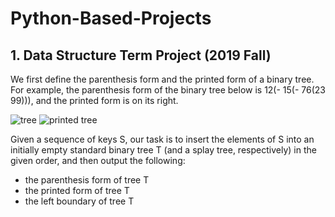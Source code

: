 # Python-Based-Projects

## 1. Data Structure Term Project (2019 Fall)

We first define the parenthesis form and the printed form of a binary tree. For example, the parenthesis form of the binary tree below is 12(- 15(- 76(23 99))), and the printed form is on its right.

![tree](https://user-images.githubusercontent.com/55181957/98544223-a6160380-22ce-11eb-971a-e24c0f5e7a34.png)  ![printed tree](https://user-images.githubusercontent.com/55181957/98546181-83d1b500-22d1-11eb-8d10-fd34e24966c5.png)

Given a sequence of keys S, our task is to insert the elements of S into an initially empty standard binary tree T (and a splay tree, respectively) in the given order, and then output the following:

* the parenthesis form of tree T 
* the printed form of tree T 
* the left boundary of tree T
